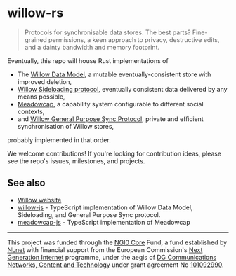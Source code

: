 # willow-rs

> Protocols for synchronisable data stores. The best parts? Fine-grained permissions, a keen approach to privacy, destructive edits, and a dainty bandwidth and memory footprint.

Eventually, this repo will house Rust implementations of

- The [Willow Data Model](https://willowprotocol.org/specs/data-model/index.html#data_model), a mutable eventually-consistent store with improved deletion,
- [Willow Sideloading protocol](https://willowprotocol.org/specs/sideloading/index.html#sideloading), eventually consistent data delivered by any means possible,
- [Meadowcap](https://willowprotocol.org/specs/meadowcap/index.html#meadowcap), a capability system configurable to different social contexts,
- and [Willow General Purpose Sync Protocol](https://willowprotocol.org/specs/sync/index.html#sync), private and efficient synchronisation of Willow stores,

probably implemented in that order.

We welcome contributions! If you're looking for contribution ideas, please see the repo's issues, milestones, and projects.

## See also

- [Willow website](https://willowprotocol.org)
- [willow-js](https://github.com/earthstar-project/willow-js) - TypeScript implementation of Willow Data Model, Sideloading, and General Purpose Sync protocol.
- [meadowcap-js](https://github.com/earthstar-project/meadowcap-js) - TypeScript implementation of Meadowcap

---

This project was funded through the [NGI0 Core](https://nlnet.nl/core) Fund, a fund established by [NLnet](https://nlnet.nl/) with financial support from the European Commission's [Next Generation Internet](https://ngi.eu/) programme, under the aegis of [DG Communications Networks, Content and Technology](https://commission.europa.eu/about-european-commission/departments-and-executive-agencies/communications-networks-content-and-technology_en) under grant agreement No [101092990](https://cordis.europa.eu/project/id/101092990).
